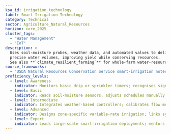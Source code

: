 ```yaml
---
ksa_id: irrigation_technology
label: Smart Irrigation Technology
category: Technical
sector: Agriculture_Natural_Resources
horizon: core_2025
cluster_tags:
  - "Water Management"
  - "IoT"
description: >
  Uses soil-moisture probes, weather data, and automated valves to deliver
  precise water volumes, improving yield while conserving resources.  
  See also **`climate_resilient_farming`** for whole-farm water-resource strategies.
source_frameworks:
  - "USDA Natural Resources Conservation Service smart-irrigation notes (public domain)"
proficiency_levels:
  - level: Awareness
    indicator: Monitors basic drip or sprinkler timers; recognises signs of water stress.
  - level: Basic
    indicator: Reads soil-moisture sensors; adjusts schedules manually; checks emitters for clogs.
  - level: Intermediate
    indicator: Integrates weather-based controllers; calibrates flow meters; analyses water-use dashboards.
  - level: Advanced
    indicator: Designs zone-specific variable-rate irrigation; links systems to GIS prescription maps; calculates water-use efficiency.
  - level: Expert
    indicator: Leads large-scale smart-irrigation deployments; mentors growers; quantifies water-savings KPIs for sustainability audits.
---
```

